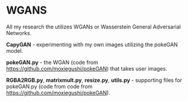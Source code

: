 # WGANS

All my research the utilizes WGANs or Wasserstein General Adversarial Networks.

**CapyGAN** - experimenting with my own images utilizing the pokeGAN model.

**pokeGAN.py** - the WGAN (code from https://github.com/moxiegushi/pokeGAN) that takes user images.

**RGBA2RGB.py**, **matrixmult.py**, **resize.py**, **utils.py** - supporting files for pokeGAN.py (code from code from https://github.com/moxiegushi/pokeGAN).

